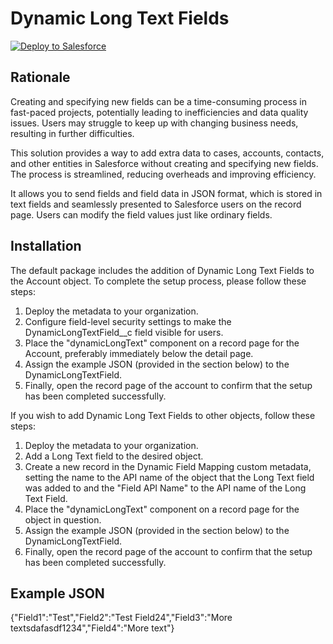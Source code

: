 # Dynamic Long Text Fields

<a href="https://githubsfdeploy.herokuapp.com?owner=chgustaf&amp;repo=dynamic-long-text">
<img src="https://raw.githubusercontent.com/afawcett/githubsfdeploy/master/src/main/webapp/resources/img/deploy.png" alt="Deploy to Salesforce" />
</a>

## Rationale
Creating and specifying new fields can be a time-consuming process in fast-paced projects, potentially leading to inefficiencies and data quality issues. Users may struggle to keep up with changing business needs, resulting in further difficulties.

This solution provides a way to add extra data to cases, accounts, contacts, and other entities in Salesforce without creating and specifying new fields. The process is streamlined, reducing overheads and improving efficiency.

It allows you to send fields and field data in JSON format, which is stored in text fields and seamlessly presented to Salesforce users on the record page. Users can modify the field values just like ordinary fields.

## Installation
The default package includes the addition of Dynamic Long Text Fields to the Account object. To complete the setup process, please follow these steps:

1. Deploy the metadata to your organization.
2. Configure field-level security settings to make the DynamicLongTextField__c field visible for users.
3. Place the "dynamicLongText" component on a record page for the Account, preferably immediately below the detail page.
4. Assign the example JSON (provided in the section below) to the DynamicLongTextField.
5. Finally, open the record page of the account to confirm that the setup has been completed successfully.

If you wish to add Dynamic Long Text Fields to other objects, follow these steps:

1. Deploy the metadata to your organization.
2. Add a Long Text field to the desired object.
3. Create a new record in the Dynamic Field Mapping custom metadata, setting the name to the API name of the object that the Long Text field was added to and the "Field API Name" to the API name of the Long Text Field.
4. Place the "dynamicLongText" component on a record page for the object in question.
5. Assign the example JSON (provided in the section below) to the DynamicLongTextField.
6. Finally, open the record page of the account to confirm that the setup has been completed successfully.

## Example JSON
{"Field1":"Test","Field2":"Test Field24","Field3":"More textsdafasdf1234","Field4":"More text"}